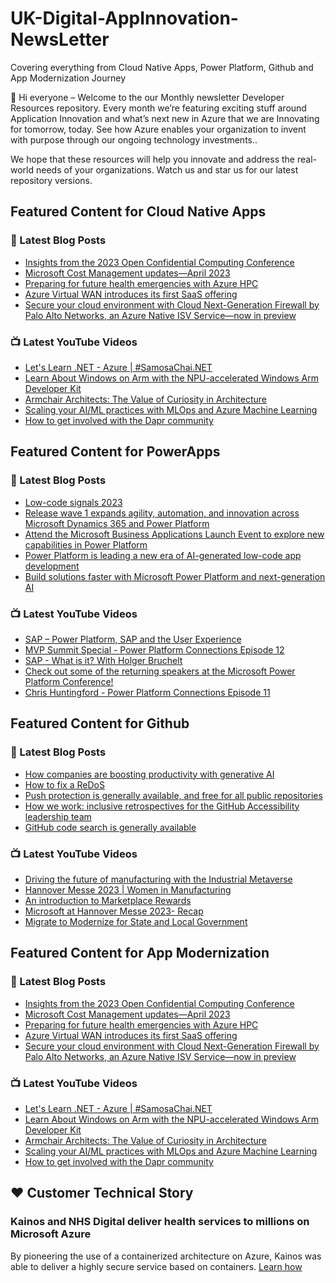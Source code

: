 # UK-Digital-AppInnovation-NewsLetter

Covering everything from Cloud Native Apps, Power Platform, Github and App Modernization Journey

👋 Hi everyone – Welcome to the our Monthly newsletter Developer Resources repository. Every month we’re featuring exciting stuff around Application Innovation and what’s next new in Azure that we are Innovating for tomorrow, today. See how Azure enables your organization to invent with purpose through our ongoing technology investments..


We hope that these resources will help you innovate and address the real-world needs of your organizations. Watch us and star us for our latest repository versions.

## Featured Content for Cloud Native Apps


### 📝 Latest Blog Posts

    
<!-- BLOGCNA:START -->
- [Insights from the 2023 Open Confidential Computing Conference](https://azure.microsoft.com/blog/insights-from-the-2023-open-confidential-computing-conference/)
- [Microsoft Cost Management updates—April 2023](https://azure.microsoft.com/blog/microsoft-cost-management-updates-april-2023/)
- [Preparing for future health emergencies with Azure HPC ](https://azure.microsoft.com/blog/preparing-for-future-health-emergencies-with-azure-hpc/)
- [Azure Virtual WAN introduces its first SaaS offering](https://azure.microsoft.com/blog/azure-virtual-wan-introduces-its-first-saas-offering/)
- [Secure your cloud environment with Cloud Next-Generation Firewall by Palo Alto Networks, an Azure Native ISV Service—now in preview](https://azure.microsoft.com/blog/secure-your-cloud-environment-with-cloud-nextgeneration-firewall-by-palo-alto-networks-an-azure-native-isv-service-now-in-pre/)
<!-- BLOGCNA:END -->

### 📺 Latest YouTube Videos

 
<!-- YOUTUBECNA:START -->
- [Let&#39;s Learn .NET - Azure | #SamosaChai.NET](https://www.youtube.com/watch?v=EL4kweENvZc)
- [Learn About Windows on Arm with the NPU-accelerated Windows Arm Developer Kit](https://www.youtube.com/watch?v=jV5M-3sCEqI)
- [Armchair Architects: The Value of Curiosity in Architecture](https://www.youtube.com/watch?v=x_ZmiMXk-SU)
- [Scaling your AI/ML practices with MLOps and Azure Machine Learning](https://www.youtube.com/watch?v=u1S51F1-Lcs)
- [How to get involved with the Dapr community](https://www.youtube.com/watch?v=Lj75oc2iEV8)
<!-- YOUTUBECNA:END -->

##  Featured Content for PowerApps
### 📝 Latest Blog Posts
<!-- BLOGPOWER:START -->
- [Low-code signals 2023](https://cloudblogs.microsoft.com/powerplatform/2023/04/13/low-code-signals-2023/)
- [Release wave 1 expands agility, automation, and innovation across Microsoft Dynamics 365 and Power Platform](https://cloudblogs.microsoft.com/dynamics365/bdm/2023/04/04/release-wave-1-expands-agility-automation-and-innovation-across-microsoft-dynamics-365-and-power-platform/)
- [Attend the Microsoft Business Applications Launch Event to explore new capabilities in Power Platform](https://cloudblogs.microsoft.com/powerplatform/2023/03/22/attend-the-microsoft-business-applications-launch-event-to-explore-new-capabilities-in-power-platform/)
- [Power Platform is leading a new era of AI-generated low-code app development](https://cloudblogs.microsoft.com/powerplatform/2023/03/16/power-platform-is-leading-a-new-era-of-ai-generated-low-code-app-development/)
- [Build solutions faster with Microsoft Power Platform and next-generation AI](https://cloudblogs.microsoft.com/powerplatform/2023/03/06/build-solutions-faster-with-microsoft-power-platform-and-next-generation-ai/)
<!-- BLOGPOWER:END -->
 ### 📺 Latest YouTube Videos
    
<!-- YOUTUBEPOWER:START -->
- [SAP – Power Platform, SAP and the User Experience](https://www.youtube.com/watch?v=E4xb5wWpdgg)
- [MVP Summit Special - Power Platform Connections Episode 12](https://www.youtube.com/watch?v=PnR0L0VMhlc)
- [SAP - What is it? With Holger Bruchelt](https://www.youtube.com/watch?v=k_bi5411Bzk)
- [Check out some of the returning speakers at the Microsoft Power Platform Conference!](https://www.youtube.com/watch?v=n5QooGLiSZE)
- [Chris Huntingford - Power Platform Connections Episode 11](https://www.youtube.com/watch?v=0uo-lZckCJQ)
<!-- YOUTUBEPOWER:END -->

##  Featured Content for Github
### 📝 Latest Blog Posts
<!-- BLOGGITHUB:START -->
- [How companies are boosting productivity with generative AI](https://github.blog/2023-05-09-how-companies-are-boosting-productivity-with-generative-ai/)
- [How to fix a ReDoS](https://github.blog/2023-05-09-how-to-fix-a-redos/)
- [Push protection is generally available, and free for all public repositories](https://github.blog/2023-05-09-push-protection-is-generally-available-and-free-for-all-public-repositories/)
- [How we work: inclusive retrospectives for the GitHub Accessibility leadership team](https://github.blog/2023-05-08-how-we-work-inclusive-retrospectives-for-the-github-accessibility-leadership-team/)
- [GitHub code search is generally available](https://github.blog/2023-05-08-github-code-search-is-generally-available/)
<!-- BLOGGITHUB:END -->
### 📺 Latest YouTube Videos
<!-- YOUTUBEGITHUB:START -->
- [Driving the future of manufacturing with the Industrial Metaverse](https://www.youtube.com/watch?v=nEGT88PquUI)
- [Hannover Messe 2023 | Women in Manufacturing](https://www.youtube.com/watch?v=N3_RWDt0-sI)
- [An introduction to Marketplace Rewards](https://www.youtube.com/watch?v=6vCuMi2iE4A)
- [Microsoft at Hannover Messe 2023- Recap](https://www.youtube.com/watch?v=puuPhj9N9_w)
- [Migrate to Modernize for State and Local Government](https://www.youtube.com/watch?v=gb9Vi0KhpLo)
<!-- YOUTUBEGITHUB:END -->
##  Featured Content for App Modernization
### 📝 Latest Blog Posts
<!-- BLOGAPPMOD:START -->
- [Insights from the 2023 Open Confidential Computing Conference](https://azure.microsoft.com/blog/insights-from-the-2023-open-confidential-computing-conference/)
- [Microsoft Cost Management updates—April 2023](https://azure.microsoft.com/blog/microsoft-cost-management-updates-april-2023/)
- [Preparing for future health emergencies with Azure HPC ](https://azure.microsoft.com/blog/preparing-for-future-health-emergencies-with-azure-hpc/)
- [Azure Virtual WAN introduces its first SaaS offering](https://azure.microsoft.com/blog/azure-virtual-wan-introduces-its-first-saas-offering/)
- [Secure your cloud environment with Cloud Next-Generation Firewall by Palo Alto Networks, an Azure Native ISV Service—now in preview](https://azure.microsoft.com/blog/secure-your-cloud-environment-with-cloud-nextgeneration-firewall-by-palo-alto-networks-an-azure-native-isv-service-now-in-pre/)
<!-- BLOGAPPMOD:END -->
### 📺 Latest YouTube Videos
<!-- YOUTUBEAPPMOD:START -->
- [Let&#39;s Learn .NET - Azure | #SamosaChai.NET](https://www.youtube.com/watch?v=EL4kweENvZc)
- [Learn About Windows on Arm with the NPU-accelerated Windows Arm Developer Kit](https://www.youtube.com/watch?v=jV5M-3sCEqI)
- [Armchair Architects: The Value of Curiosity in Architecture](https://www.youtube.com/watch?v=x_ZmiMXk-SU)
- [Scaling your AI/ML practices with MLOps and Azure Machine Learning](https://www.youtube.com/watch?v=u1S51F1-Lcs)
- [How to get involved with the Dapr community](https://www.youtube.com/watch?v=Lj75oc2iEV8)
<!-- YOUTUBEAPPMOD:END -->


## ♥️ Customer Technical Story 

### Kainos and NHS Digital deliver health services to millions on Microsoft Azure

By pioneering the use of a containerized architecture on Azure, Kainos was able to deliver a highly secure service based on containers. [Learn how](https://customers.microsoft.com/en-us/story/1368348549535774520-kainos-and-nhs-digital-deliver-health-services-to-millions-on-microsoft-azure)

